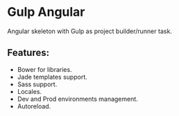 # Gulp Angular

Angular skeleton with Gulp as project builder/runner task.

## Features:

* Bower for libraries.
* Jade templates support.
* Sass support.
* Locales.
* Dev and Prod environments management.
* Autoreload.
